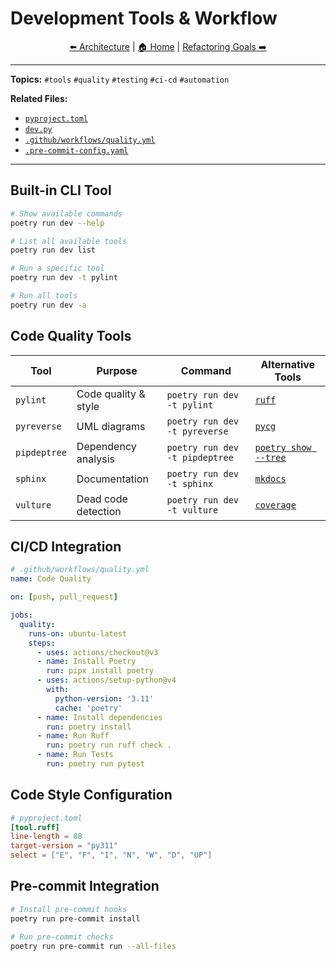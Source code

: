 # Development Tools & Workflow

<div align="center">

[⬅️ Architecture](02_architecture.md) | [🏠 Home](README.md) | [Refactoring Goals ➡️](04_refactoring_goals.md)

</div>

---

**Topics:** `#tools` `#quality` `#testing` `#ci-cd` `#automation`

**Related Files:**
- [`pyproject.toml`](../pyproject.toml)
- [`dev.py`](../tracklistify/dev.py)
- [`.github/workflows/quality.yml`](../.github/workflows/quality.yml)
- [`.pre-commit-config.yaml`](../.pre-commit-config.yaml)

---

## Built-in CLI Tool

```bash
# Show available commands
poetry run dev --help

# List all available tools
poetry run dev list

# Run a specific tool
poetry run dev -t pylint

# Run all tools
poetry run dev -a
```

## Code Quality Tools

| Tool | Purpose | Command | Alternative Tools |
|------|---------|---------|-------------------|
| `pylint` | Code quality & style | `poetry run dev -t pylint` | [`ruff`](https://github.com/astral-sh/ruff) |
| `pyreverse` | UML diagrams | `poetry run dev -t pyreverse` | [`pycg`](https://github.com/vwxyzjn/pycg) |
| `pipdeptree` | Dependency analysis | `poetry run dev -t pipdeptree` | [`poetry show --tree`](https://python-poetry.org/docs/cli/#show) |
| `sphinx` | Documentation | `poetry run dev -t sphinx` | [`mkdocs`](https://www.mkdocs.org/) |
| `vulture` | Dead code detection | `poetry run dev -t vulture` | [`coverage`](https://coverage.readthedocs.io/) |

## CI/CD Integration

```yaml
# .github/workflows/quality.yml
name: Code Quality

on: [push, pull_request]

jobs:
  quality:
    runs-on: ubuntu-latest
    steps:
      - uses: actions/checkout@v3
      - name: Install Poetry
        run: pipx install poetry
      - uses: actions/setup-python@v4
        with:
          python-version: '3.11'
          cache: 'poetry'
      - name: Install dependencies
        run: poetry install
      - name: Run Ruff
        run: poetry run ruff check .
      - name: Run Tests
        run: poetry run pytest
```

## Code Style Configuration

```toml
# pyproject.toml
[tool.ruff]
line-length = 88
target-version = "py311"
select = ["E", "F", "I", "N", "W", "D", "UP"]
```

## Pre-commit Integration

```bash
# Install pre-commit hooks
poetry run pre-commit install

# Run pre-commit checks
poetry run pre-commit run --all-files
